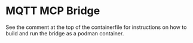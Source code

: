# MQTT MCP Bridge


See the comment at the top of the containerfile for instructions on how
to build and run the bridge as a podman container.